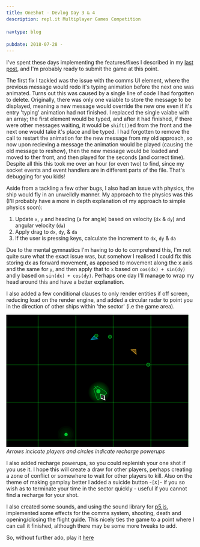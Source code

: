 ```yaml
---
title: OneShot - Devlog Day 3 & 4
description: repl.it Multiplayer Games Competition 

navtype: blog

pubdate: 2018-07-28 -
---
```

I've spent these days implementing the features/fixes I described in my [last post](/blog/oneshot-d1-2/), and I'm probably ready to submit the game at this point. 

The first fix I tackled was the issue with the comms UI element, where the previous message would redo it's typing animation before the next one was animated. Turns out this was caused by a single line of code I had forgotten to delete. Originally, there was only one vaiable to store the message to be displayed, meaning a new message would override the new one even if it's entry 'typing' animation had not finished. I replaced the single vaiabe with an array; the first element would be typed, and after it had finished, if there were other messages waiting, it would be `shift()`ed from the front and the next one would take it's place and be typed. I had forgotten to remove the call to restart the animation for the new message from my old approach, so now upon recieving a message the animation would be played (causing the old message to reshow), then the new message would be loaded and moved to ther front, and then played for the seconds (and correct time). Despite all this this took me over an hour (or even two) to find, since my socket events and event handlers are in different parts of the file. That's debugging for you kids!

Aside from a tackling a few other bugs, I also had an issue with physics, the ship would fly in an unweildly manner. My approach to the physics was this (I'll probably have a more in depth explanation of my approach to simple physics soon):

1. Update `x`, `y` and heading (`a` for angle) based on velocity (`dx` & `dy`) and angular velocity (`da`)
2. Apply drag to `dx`, `dy`, & `da`
3. If the user is pressing keys, calculate the increment to `dx`, `dy` & `da`

Due to the mental gymnastics I'm having to do to comprehend this, I'm not quite sure what the exact issue was, but somehow I realised I could fix this storing dx as forward movement, as apposed to movement along the x axis and the same for `y`, and then apply that to `x` based on `cos(dx) + sin(dy)` and y based on `sin(dx) + cos(dy)`. Perhaps one day I'll manage to wrap my head around this and have a better explanation.

I also added a few conditional clauses to only render entities if off screen, reducing load on the render engine, and added a circular radar to point you in the direction of other ships within 'the sector' (i.e the game area).

![](/assets/img/2018/oneshot/oneshot-radar.png)  
*Arrows incicate players and circles indicate recharge powerups*

I also added recharge powerups, so you could replenish your one shot if you use it. I hope this will create a draw for other players, perhaps creating a zone of conflict or somewhere to wait for other players to kill. Also on the theme of making gamplay better I added a suicide button -`[X]`- if you so wish as to terminate your time in the sector quickly - useful if you cannot find a recharge for your shot.

I also created some sounds, and using the sound library for [p5.js](https://p5js.org), implemented some effects for the comms system, shooting, death and opening/closing the flight guide. This nicely ties the game to a point where I can call it finished, although there may be some more tweaks to add.

So, without further ado, play it [here](https://oneshot--ibraheemrodrigues.repl.co/)